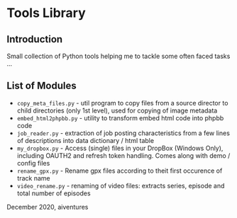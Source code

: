 #  Tools Library

## Introduction
Small collection of Python tools helping me to tackle some often faced tasks ... 

## List of Modules
* `copy_meta_files.py` - util program to copy files from a source director to child directories (only 1st level), used for copying of image metadata
* `embed_html2phpbb.py` - utility to transform embed html code into phpbb code
* `job_reader.py` - extraction of job posting characteristics from a few lines of descriptions into data dictionary / html table
* `my_dropbox.py` - Access (single) files in your DropBox (Windows Only), including OAUTH2 and refresh token handling. Comes along with demo / config files
* `rename_gpx.py` - Rename gpx files according to theit first occurence of track name
* `video_rename.py` - renaming of video files: extracts series, episode and total number of episodes 

December 2020, aiventures
